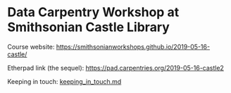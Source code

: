 # Data Carpentry Workshop at Smithsonian Castle Library

Course website: https://smithsonianworkshops.github.io/2019-05-16-castle/

Etherpad link (the sequel): https://pad.carpentries.org/2019-05-16-castle2

Keeping in touch: [keeping_in_touch.md](keeping_in_touch.md)
